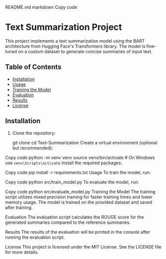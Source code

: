 README.md
markdown
Copy code
# Text Summarization Project

This project implements a text summarization model using the BART architecture from Hugging Face's Transformers library. The model is fine-tuned on a custom dataset to generate concise summaries of input text.

## Table of Contents

- [Installation](#installation)
- [Usage](#usage)
- [Training the Model](#training-the-model)
- [Evaluation](#evaluation)
- [Results](#results)
- [License](#license)

## Installation

1. Clone the repository:

   git clone <your-repo-url>
   cd Text-Summarization
Create a virtual environment (optional but recommended):

Copy code
python -m venv venv
source venv/bin/activate  # On Windows use `venv\Scripts\activate`
Install the required packages:


Copy code
pip install -r requirements.txt
Usage
To train the model, run:


Copy code
python src/train_model.py
To evaluate the model, run:


Copy code
python src/evaluate_model.py
Training the Model
The training script utilizes mixed precision training for faster training times and lower memory usage. The model is trained on the provided dataset and saved after training.

Evaluation
The evaluation script calculates the ROUGE score for the generated summaries compared to the reference summaries.

Results
The results of the evaluation will be printed in the console after running the evaluation script.

License
This project is licensed under the MIT License. See the LICENSE file for more details.
